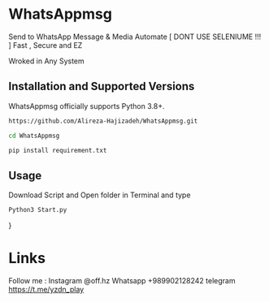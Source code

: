 # WhatsAppmsg
Send to WhatsApp Message &amp; Media  Automate [ DONT USE SELENIUME !!! ]  Fast , Secure and EZ 

Wroked in Any System


## Installation and Supported Versions

WhatsAppmsg officially supports Python 3.8+.
```bash
https://github.com/Alireza-Hajizadeh/WhatsAppmsg.git
```
```bash
cd WhatsAppmsg
```
```bash
pip install requirement.txt
```

## Usage

Download Script and Open folder in Terminal and type
```bash
Python3 Start.py
```

}

# Links
Follow me : 
Instagram @off.hz
Whatsapp +989902128242
telegram https://t.me/yzdn_play
